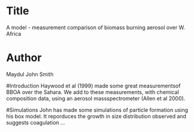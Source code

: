 # Title
A model - measurement comparison of biomass burning aerosol over W. Africa

# Author
Maydul 
John Smith

#Introduction
Haywood et al (1999) made some great measurementsof BBOA over the Sahara.
We add to these measurements, with chemical composition data, using an aerosol massspectrometer (Allen et al 2000).

#Simulations
John has made some simulations of particle formation using his box model.
It reporduces the growth in size distribution observed and suggests coagulation ...